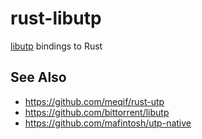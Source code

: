 # rust-libutp
[libutp][lutp] bindings to Rust

## See Also
- https://github.com/meqif/rust-utp
- https://github.com/bittorrent/libutp
- https://github.com/mafintosh/utp-native

[lutp]: https://github.com/bittorrent/libutp
